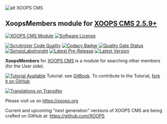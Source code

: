 ![alt XOOPS CMS](https://xoops.org/images/logoXoops4GithubRepository.png)
## XoopsMembers module for [XOOPS CMS 2.5.9+](https://xoops.org)
[![XOOPS CMS Module](https://img.shields.io/badge/XOOPS%20CMS-Module-blue.svg)](https://xoops.org)
[![Software License](https://img.shields.io/badge/license-GPL-brightgreen.svg?style=flat)](https://www.gnu.org/licenses/gpl-2.0.html)

[![Scrutinizer Code Quality](https://img.shields.io/scrutinizer/g/mambax7/xoopsmembers.svg?style=flat)](https://scrutinizer-ci.com/g/mambax7/xoopsmembers/?branch=master)
[![Codacy Badge](https://api.codacy.com/project/badge/grade/2d27c0023ee54f0b9ba2b5d17a68b2a5)](https://www.codacy.com/app/mambax7/xoopsmembers)
[![Quality Gate Status](https://sonarcloud.io/api/project_badges/measure?project=mambax7_xoopsmembers&metric=alert_status)](https://sonarcloud.io/dashboard?id=mambax7_xoopsmembers)
[![SensioLabsInsight](https://insight.sensiolabs.com/projects/7ada0220-a68e-4369-aef0-950172630ff8/mini.png)](https://insight.sensiolabs.com/projects/7ada0220-a68e-4369-aef0-950172630ff8)
[![Latest Pre-Release](https://img.shields.io/github/tag/XoopsModules25x/xoopsmembers.svg?style=flat)](https://github.com/XoopsModules25x/xoopsmembers/tags/)
[![Latest Version](https://img.shields.io/github/release/XoopsModules25x/xoopsmembers.svg?style=flat)](https://github.com/XoopsModules25x/xoopsmembers/releases/)

**XoopsMembers** for [XOOPS CMS](https://xoops.org) is a module for searching other members (for the User side). 

[![Tutorial Available](https://xoops.org/images/tutorial-available-blue.svg)](https://xoops.gitbook.io/xoops-xoopsmembers-module/) Tutorial: see [GitBook](https://xoops.gitbook.io/xoops-xoopsmembers-module/).
To contribute to the Tutorial, [fork it on GitHub](https://github.com/XoopsDocs/xoopsmembers-tutorial)

[![Translations on Transifex](https://xoops.org/images/translations-transifex-blue.svg)](https://www.transifex.com/xoops) 

Please visit us on https://xoops.org

Current and upcoming "next generation" versions of XOOPS CMS are being crafted on GitHub at: https://github.com/XOOPS
